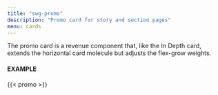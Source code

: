 ```yaml
---
title: "swg-promo"
description: "Promo card for story and section pages"
menu: cards
---
```


The promo card is a revenue component that, like the In Depth card, extends the horizontal card molecule but adjusts the flex-grow weights.

#### EXAMPLE
<div class="zone">
{{< promo >}}
</div>
